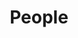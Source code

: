 ---
layout: profiles
permalink: /people/
title: People
description: members of the lab
nav: true
nav_order: 3

profiles:
  # if you want to include more than one profile, just replicate the following block
  # and create one content file for each profile inside _pages/
  - align: left
    content: people/header_faculty.md
  - align: right
    image: people/ihme.jpg
    content: people/about_ihme.md

  - align: left
    content: people/header_phdstudents.md
  - align: left #MATTHEW
    image: people/bonanni.jpeg
    content: people/phdstudents/about_bonanni.md
  - align: left #ARIJIT
    image: people/tree.png
    content: people/phdstudents/about_lastname.md
  - align: left #KHALED
    image: people/tree.png
    content: people/phdstudents/about_lastname.md
  - align: left #BASSEM
    image: people/tree.png
    content: people/phdstudents/about_lastname.md
  - align: left #DAVID
    image: people/tree.png
    content: people/phdstudents/about_lastname.md
  - align: left #JAMES
    image: people/hansen.jpeg
    content: people/phdstudents/about_hansen.md
  - align: left #BENYAMIN
    image: people/dog.jpeg
    content: people/phdstudents/about_lastname.md
  - align: left #BEVERLEY
    image: people/yeo.jpg
    content: people/phdstudents/about_yeo.md
  - align: left #SHO
    image: people/tree.png
    content: people/phdstudents/about_lastname.md
  - align: left #SHIVANSH
    image: people/chaturvedi.jpeg
    content: people/phdstudents/about_chaturvedi.md
  - align: left #YUXUAN
    image: people/li.jpeg
    content: people/phdstudents/about_li.md

  - align: left
    content: people/header_postdocs.md
  - align: left #GUILAUME
    image: people/vignat.jpeg
    content: people/postdocs/about_vignat.md
  - align: left #HAOYUAN
    image: people/tree.png
    content: people/phdstudents/about_lastname.md
  - align: left #KARL
    image: people/tree.png
    content: people/phdstudents/about_lastname.md
  - align: left #JINGCUN
    image: people/fan.jpeg
    content: people/postdocs/about_fan.md
  - align: left #JEN ZEN
    image: people/ho.jpeg
    content: people/postdocs/about_ho.md
  - align: left #TAEKEUN
    image: people/yoon.jpeg
    content: people/postdocs/about_yoon.md

  - align: left
    content: people/header_otherstudents.md
  - align: left #BLAKE
    image: people/andersen.jpeg
    content: people/phdstudents/about_andersen.md
  - align: left #BRYAN
    image: people/tree.png
    content: people/phdstudents/about_lastname.md
  - align: left #IVANA
    image: people/tree.png
    content: people/phdstudents/about_lastname.md
  - align: left #ELINOR
    image: people/tree.png
    content: people/phdstudents/about_lastname.md

  - align: left
    content: people/header_alumni.md
  - align: left
    content: people/about_alumni.md

  - align: left
    content: people/header_visitors.md
  - align: left
    content: people/about_visitors.md
---